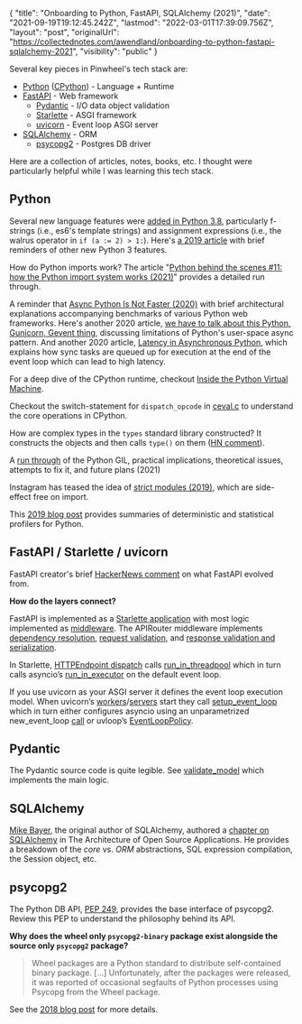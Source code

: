 {
  "title": "Onboarding to Python, FastAPI, SQLAlchemy (2021)",
  "date": "2021-09-19T19:12:45.242Z",
  "lastmod": "2022-03-01T17:39:09.756Z",
  "layout": "post",
  "originalUrl": "https://collectednotes.com/awendland/onboarding-to-python-fastapi-sqlalchemy-2021",
  "visibility": "public"
}

Several key pieces in Pinwheel's tech stack are:

- [Python](https://docs.python.org/3.8/) ([CPython](https://github.com/python/cpython)) - Language + Runtime
- [FastAPI](https://fastapi.tiangolo.com) - Web framework
  - [Pydantic](https://pydantic-docs.helpmanual.io) - I/O data object validation
  - [Starlette](https://www.starlette.io) - ASGI framework
  - [uvicorn](https://www.uvicorn.org) - Event loop ASGI server
- [SQLAlchemy](https://www.sqlalchemy.org) - ORM
  - [psycopg2](https://www.psycopg.org) - Postgres DB driver

Here are a collection of articles, notes, books, etc. I thought were particularly helpful while I was learning this tech stack.

## Python

Several new language features were [added in Python 3.8](https://docs.python.org/3/whatsnew/3.8.html), particularly f-strings (i.e., es6's template strings) and assignment expressions (i.e., the walrus operator in `if (a := 2) > 1:`). Here's [a 2019 article](https://datawhatnow.com/things-you-are-probably-not-using-in-python-3-but-should/) with brief reminders of other new Python 3 features.

How do Python imports work? The article "[Python behind the scenes #11: how the Python import system works (2021)](https://tenthousandmeters.com/blog/python-behind-the-scenes-11-how-the-python-import-system-works/)" provides a detailed run through.

A reminder that [Async Python Is Not Faster (2020)](https://calpaterson.com/async-python-is-not-faster.html) with brief architectural explanations accompanying benchmarks of various Python web frameworks. Here's another 2020 article, [we have to talk about this Python, Gunicorn, Gevent thing](https://rachelbythebay.com/w/2020/03/07/costly/), discussing limitations of Python's user-space async pattern. And another 2020 article, [Latency in Asynchronous Python](https://nullprogram.com/blog/2020/05/24/), which explains how sync tasks are queued up for execution at the end of the event loop which can lead to high latency.

For a deep dive of the CPython runtime, checkout [Inside the Python Virtual Machine](https://leanpub.com/insidethepythonvirtualmachine/read#leanpub-auto-introduction).

Checkout the switch-statement for `dispatch_opcode` in [ceval.c](https://github.com/python/cpython/blob/70bed6f9936c811472b376edd93c37bcf8f06f35/Python/ceval.c#L1711) to understand the core operations in CPython.

How are complex types in the `types` standard library constructed? It constructs the objects and then calls `type()` on them ([HN comment](https://news.ycombinator.com/item?id=27942102)).

A [run through](https://tenthousandmeters.com/blog/python-behind-the-scenes-13-the-gil-and-its-effects-on-python-multithreading/) of the Python GIL, practical implications, theoretical issues, attempts to fix it, and future plans (2021)

Instagram has teased the idea of [strict modules (2019)](https://instagram-engineering.com/python-at-scale-strict-modules-c0bb9245c834), which are side-effect free on import.

This [2019 blog post](http://pramodkumbhar.com/2019/05/summary-of-python-profiling-tools-part-i/) provides summaries of deterministic and statistical profilers for Python.

## FastAPI / Starlette / uvicorn

FastAPI creator's brief [HackerNews comment](https://news.ycombinator.com/item?id=22779949) on what FastAPI evolved from.

**How do the layers connect?**

FastAPI is implemented as a [Starlette application](https://github.com/tiangolo/fastapi/blob/9d56a3cb59d59896bc38293b9fa54ae69b7cd36c/fastapi/applications.py#L33) with most logic implemented as [middleware](https://github.com/tiangolo/fastapi/blob/9d56a3cb59d59896bc38293b9fa54ae69b7cd36c/fastapi/applications.py#L101). The APIRouter middleware implements [dependency resolution](https://github.com/tiangolo/fastapi/blob/9d56a3cb59d59896bc38293b9fa54ae69b7cd36c/fastapi/routing.py#L407), [request validation](https://github.com/tiangolo/fastapi/blob/440d2d2d1a72867b3f38b5c7359e021cccbfea8b/fastapi/routing.py#L420), and [response validation and serialization](https://github.com/tiangolo/fastapi/blob/9d56a3cb59d59896bc38293b9fa54ae69b7cd36c/fastapi/routing.py#L106).

In Starlette, [HTTPEndpoint dispatch](https://github.com/encode/starlette/blob/1222e78a15336162d190060f76c8ccee4b011d6b/starlette/endpoints.py#L24) calls [run\_in\_threadpool](https://github.com/encode/starlette/blob/1222e78a15336162d190060f76c8ccee4b011d6b/starlette/concurrency.py#L27) which in turn calls asyncio’s [run\_in\_executor](https://docs.python.org/3/library/asyncio-eventloop.html#asyncio.loop.run_in_executor) on the default event loop.

If you use uvicorn as your ASGI server it defines the event loop execution model. When uvicorn’s [workers](https://github.com/encode/uvicorn/blob/bf1c64e2c141971c546671c7dc91b8ccf0afeb7d/uvicorn/workers.py#L62)/[servers](https://github.com/encode/uvicorn/blob/bf1c64e2c141971c546671c7dc91b8ccf0afeb7d/uvicorn/server.py#L47) start they call [setup\_event\_loop](https://github.com/encode/uvicorn/blob/bf1c64e2c141971c546671c7dc91b8ccf0afeb7d/uvicorn/config.py#L353) which in turn either configures asyncio using an unparametrized new\_event\_loop [call](https://github.com/encode/uvicorn/blob/bf1c64e2c141971c546671c7dc91b8ccf0afeb7d/uvicorn/loops/asyncio.py) or uvloop’s [EventLoopPolicy](https://github.com/MagicStack/uvloop/blob/c808a663b297bb2aee745523c277d6fafecebbeb/uvloop/__init__.py#L28).

## Pydantic

The Pydantic source code is quite legible. See [validate_model](https://github.com/samuelcolvin/pydantic/blob/c256dccbb383a7fd462f62fcb5d55558eb3cb108/pydantic/main.py#L951) which implements the main logic.

## SQLAlchemy

[Mike Bayer](https://techspot.zzzeek.org), the original author of SQLAlchemy, authored a [chapter on SQLAlchemy](https://aosabook.org/en/sqlalchemy.html) in The Architecture of Open Source Applications. He provides a breakdown of the *core* vs. *ORM* abstractions, SQL expression compilation, the Session object, etc.

## psycopg2

The Python DB API, [PEP 249](https://www.python.org/dev/peps/pep-0249/), provides the base interface of psycopg2. Review this PEP to understand the philosophy behind its API.

**Why does the wheel only `psycopg2-binary` package exist alongside the source only `psycopg2` package?**

> Wheel packages are a Python standard to distribute self-contained binary package. [...] Unfortunately, after the packages were released, it was reported of occasional segfaults of Python processes using Psycopg from the Wheel package.

See the [2018 blog post](https://www.psycopg.org/articles/2018/02/08/psycopg-274-released/) for more details.




